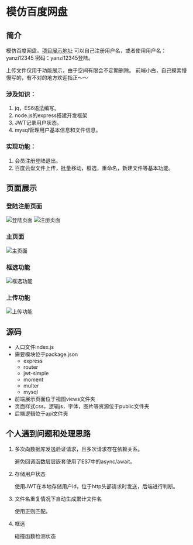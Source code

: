 # 模仿百度网盘

## 简介
模仿百度网盘。[项目展示地址](http://pan.loyous.com/)
可以自己注册用户名，或者使用用户名：yanzi12345 密码：yanzi12345登陆。

上传文件仅用于功能展示，由于空间有限会不定期删除。
前端小白，自己摸索慢慢写的，有不对的地方欢迎指正～～

### 涉及知识：
1. jq，ES6语法编写。
2. node.js的express搭建开发框架
3. JWT记录用户状态。
4. mysql管理用户基本信息和文件信息。

### 实现功能：
1. 会员注册登陆退出。
2. 百度云盘文件上传，批量移动，框选，重命名，新建文件等基本功能。

## 页面展示

### 登陆注册页面
![登陆页面](https://raw.githubusercontent.com/yanzi93/swallowPan/master/showimg/%E6%B3%A8%E5%86%8C%E9%A1%B5%E9%9D%A2.png)
![注册页面](https://raw.githubusercontent.com/yanzi93/swallowPan/master/showimg/%E7%99%BB%E9%99%86%E9%A1%B5%E9%9D%A2.png)

### 主页面
![主页面](https://github.com/yanzi93/swallowPan/blob/master/showimg/%E4%B8%BB%E9%A1%B5%E9%9D%A2.png?raw=true)

### 框选功能
![框选功能](https://github.com/yanzi93/swallowPan/blob/master/showimg/%E6%A1%86%E9%80%89.png?raw=true)

### 上传功能
![上传功能](https://github.com/yanzi93/swallowPan/blob/master/showimg/%E7%A7%BB%E5%8A%A8.png?raw=true)

## 源码
- 入口文件index.js
- 需要模块位于package.json
  - express
  - router
  - jwt-simple
  - moment
  - multer
  - mysql
- 前端展示页面位于视图views文件夹
- 页面样式css，逻辑js，字体，图片等资源位于public文件夹
- 后端逻辑位于api文件夹

## 个人遇到问题和处理思路
1. 多次向数据库发送验证请求，且多次请求存在依赖关系。

   避免回调函数层层嵌套使用了ES7中的async/await。
   
2. 存储用户状态

   使用JWT在本地存储用户id，位于http头部请求时发送，后端进行判断。
   
3. 文件名重复情况下自动生成累计文件名

   使用正则匹配。
   
4. 框选

   碰撞函数检测状态
   
